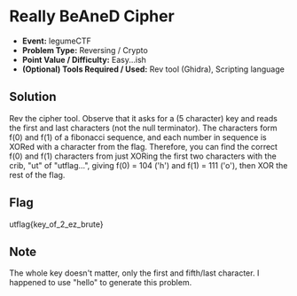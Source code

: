  # Really BeAneD Cipher
 * **Event:** legumeCTF
 * **Problem Type:** Reversing / Crypto
 * **Point Value / Difficulty:** Easy...ish
 * **(Optional) Tools Required / Used:** Rev tool (Ghidra), Scripting language

 ## Solution
Rev the cipher tool. Observe that it asks for a (5 character) key and reads the first and last characters (not the null terminator). The characters form f(0) and f(1) of a fibonacci sequence, and each number in sequence is XORed with a character from the flag. Therefore, you can find the correct f(0) and f(1) characters from just XORing the first two characters with the crib, "ut" of "utflag...", giving f(0) = 104 ('h') and f(1) = 111 ('o'), then XOR the rest of the flag.

 ## Flag
utflag{key_of_2_ez_brute}

 ## Note
The whole key doesn't matter, only the first and fifth/last character. I happened to use "hello" to generate this problem.
